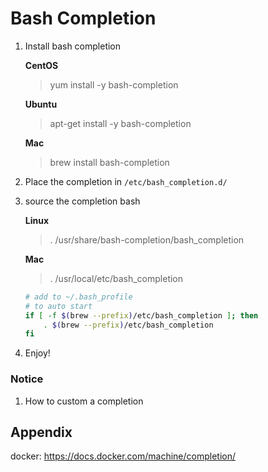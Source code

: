 Bash Completion
===

1. Install bash completion

    **CentOS**

    > yum install -y bash-completion

    **Ubuntu**

    
    > apt-get install -y bash-completion
    
    **Mac**

    > brew install bash-completion

2. Place the completion in `/etc/bash_completion.d/`

3. source the completion bash

    **Linux**

    > . /usr/share/bash-completion/bash_completion

    **Mac**

    > . /usr/local/etc/bash_completion

    ```bash
    # add to ~/.bash_profile
    # to auto start
    if [ -f $(brew --prefix)/etc/bash_completion ]; then
        . $(brew --prefix)/etc/bash_completion
    fi
    ```

4. Enjoy!

### Notice

1. How to custom a completion

Appendix
--------

docker: https://docs.docker.com/machine/completion/

